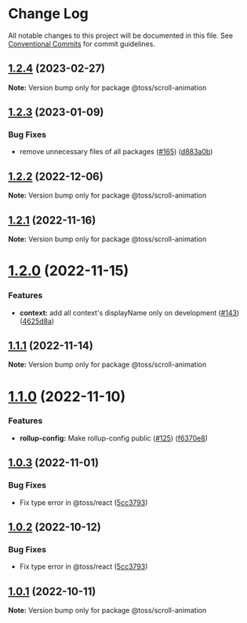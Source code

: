 # Change Log

All notable changes to this project will be documented in this file.
See [Conventional Commits](https://conventionalcommits.org) for commit guidelines.

## [1.2.4](https://github.com/toss/slash/compare/@toss/scroll-animation@1.2.3...@toss/scroll-animation@1.2.4) (2023-02-27)

**Note:** Version bump only for package @toss/scroll-animation





## [1.2.3](https://github.com/toss/slash/compare/@toss/scroll-animation@1.2.2...@toss/scroll-animation@1.2.3) (2023-01-09)


### Bug Fixes

* remove unnecessary files of all packages ([#165](https://github.com/toss/slash/issues/165)) ([d883a0b](https://github.com/toss/slash/commit/d883a0b2aebdbc2ca39c67902cec754c63921dfe))





## [1.2.2](https://github.com/toss/slash/compare/@toss/scroll-animation@1.2.1...@toss/scroll-animation@1.2.2) (2022-12-06)

**Note:** Version bump only for package @toss/scroll-animation





## [1.2.1](https://github.com/toss/slash/compare/@toss/scroll-animation@1.2.0...@toss/scroll-animation@1.2.1) (2022-11-16)

**Note:** Version bump only for package @toss/scroll-animation





# [1.2.0](https://github.com/toss/slash/compare/@toss/scroll-animation@1.1.1...@toss/scroll-animation@1.2.0) (2022-11-15)


### Features

* **context:** add all context's displayName only on development ([#143](https://github.com/toss/slash/issues/143)) ([4625d8a](https://github.com/toss/slash/commit/4625d8a5b0fc70a9e77a0a14e16f9d2a53a644ea))





## [1.1.1](https://github.com/toss/slash/compare/@toss/scroll-animation@1.1.0...@toss/scroll-animation@1.1.1) (2022-11-14)

**Note:** Version bump only for package @toss/scroll-animation





# [1.1.0](https://github.com/toss/slash/compare/@toss/scroll-animation@1.0.3...@toss/scroll-animation@1.1.0) (2022-11-10)


### Features

* **rollup-config:** Make rollup-config public ([#125](https://github.com/toss/slash/issues/125)) ([f6370e8](https://github.com/toss/slash/commit/f6370e8c4b0fa926e923b518c26b7071ee0e53da))





## [1.0.3](https://github.com/toss/slash/compare/@toss/scroll-animation@1.0.1...@toss/scroll-animation@1.0.3) (2022-11-01)


### Bug Fixes

* Fix type error in @toss/react ([5cc3793](https://github.com/toss/slash/commit/5cc37936e8739204f32f9f50ee61570b758343f8))





## [1.0.2](https://github.com/toss/slash/compare/@toss/scroll-animation@1.0.1...@toss/scroll-animation@1.0.2) (2022-10-12)


### Bug Fixes

* Fix type error in @toss/react ([5cc3793](https://github.com/toss/slash/commit/5cc37936e8739204f32f9f50ee61570b758343f8))





## [1.0.1](https://github.com/toss/slash/compare/@toss/scroll-animation@1.0.0...@toss/scroll-animation@1.0.1) (2022-10-11)

**Note:** Version bump only for package @toss/scroll-animation
